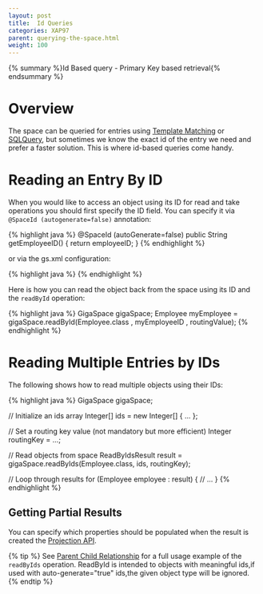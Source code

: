 ```yaml
---
layout: post
title:  Id Queries
categories: XAP97
parent: querying-the-space.html
weight: 100
---
```


{% summary %}Id Based query - Primary Key based retrieval{% endsummary %}

# Overview

The space can be queried for entries using [Template Matching](./template-matching.html) or [SQLQuery](./sqlquery.html), but sometimes we know the exact id of the entry we need and prefer a faster solution. This is where id-based queries come handy.

# Reading an Entry By ID

When you would like to access an object using its ID for read and take operations you should first specify the ID field. You can specify it via `@SpaceId (autogenerate=false)` annotation:

{% highlight java %}
@SpaceId (autoGenerate=false)
public String getEmployeeID() {
    return employeeID;
}
{% endhighlight %}

or via the gs.xml configuration:

{% highlight java %}
<id name="employeeID" auto-generate="false" />
{% endhighlight %}

Here is how you can read the object back from the space using its ID and the `readById` operation:

{% highlight java %}
GigaSpace gigaSpace;
Employee myEmployee = gigaSpace.readById(Employee.class , myEmployeeID , routingValue);
{% endhighlight %}

# Reading Multiple Entries by IDs

The following shows how to read multiple objects using their IDs:

{% highlight java %}
GigaSpace gigaSpace;

// Initialize an ids array
Integer[] ids = new Integer[] { ... };

// Set a routing key value (not mandatory but more efficient)
Integer routingKey = ...;

// Read objects from space
ReadByIdsResult<Employee> result = gigaSpace.readByIds(Employee.class, ids, routingKey);

// Loop through results
for (Employee employee : result) {
  // ...
}
{% endhighlight %}

## Getting Partial Results

You can specify which properties should be populated when the result is created the [Projection API](./getting-partial-results-using-projection-api.html).

{% tip %}
See [Parent Child Relationship](./parent-child-relationship.html) for a full usage example of the `readByIds` operation.
ReadById is intended to objects with meaningful ids,if used with auto-generate="true" ids,the given object type will be ignored.
{% endtip %}

